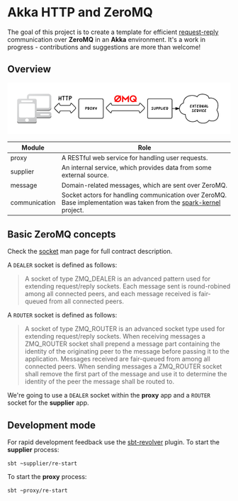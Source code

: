# Akka HTTP and ZeroMQ 

The goal of this project is to create a template for efficient [request-reply](http://rfc.zeromq.org/spec:28) communication over **ZeroMQ** in an **Akka** environment. It's a work in progress - contributions and suggestions are more than welcome!

## Overview

![Application layout](/doc/zeromq_application_layout.png)

|Module       |Role|
|-------------|----|
|proxy        |A RESTful web service for handling user requests.|
|supplier     |An internal service, which provides data from some external source.|
|message      |Domain-related messages, which are sent over ZeroMQ.|
|communication|Socket actors for handling communication over ZeroMQ. Base implementation was taken from the [spark-kernel](https://github.com/ibm-et/spark-kernel) project.|

## Basic ZeroMQ concepts

Check the [socket](http://api.zeromq.org/4-1:zmq-socket) man page for full contract description.
 
A `DEALER` socket is defined as follows:

> A socket of type ZMQ_DEALER is an advanced pattern used for extending request/reply sockets. Each message sent is round-robined among all connected peers, and each message received is fair-queued from all connected peers.
  
A `ROUTER` socket is defined as follows:

> A socket of type ZMQ_ROUTER is an advanced socket type used for extending request/reply sockets. When receiving messages a ZMQ_ROUTER socket shall prepend a message part containing the identity of the originating peer to the message before passing it to the application. Messages received are fair-queued from among all connected peers. When sending messages a ZMQ_ROUTER socket shall remove the first part of the message and use it to determine the identity of the peer the message shall be routed to.

We're going to use a `DEALER` socket within the **proxy** app and a `ROUTER` socket for the **supplier** app.

## Development mode

For rapid development feedback use the [sbt-revolver](https://github.com/spray/sbt-revolver) plugin. To start the **supplier** process:

    sbt ~supplier/re-start

To start the **proxy** process:

    sbt ~proxy/re-start

